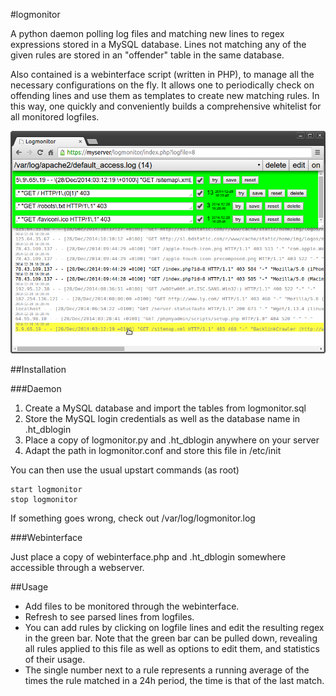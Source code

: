 #logmonitor

A python daemon polling log files and matching new lines to regex expressions stored in a MySQL database. Lines not matching any of the given rules are stored in an "offender" table in the same database.

Also contained is a webinterface script (written in PHP), to manage all the necessary configurations on the fly. It allows one to periodically check on offending lines and use them as templates to create new matching rules. In this way, one quickly and conveniently builds a comprehensive whitelist for all monitored logfiles.

![logmonitor webinterface](preview.png)

##Installation

###Daemon

1. Create a MySQL database and import the tables from logmonitor.sql
2. Store the MySQL login credentials as well as the database name in .ht_dblogin
3. Place a copy of logmonitor.py and .ht_dblogin anywhere on your server
4. Adapt the path in logmonitor.conf and store this file in /etc/init

You can then use the usual upstart commands (as root)

    start logmonitor
    stop logmonitor

If something goes wrong, check out /var/log/logmonitor.log

###Webinterface

Just place a copy of webinterface.php and .ht_dblogin somewhere accessible through a webserver.

##Usage

* Add files to be monitored through the webinterface.
* Refresh to see parsed lines from logfiles.
* You can add rules by clicking on logfile lines and edit the resulting regex in the green bar. Note that the green bar can be pulled down, revealing all rules applied to this file as well as options to edit them, and statistics of their usage.
* The single number next to a rule represents a running average of the times the rule matched in a 24h period, the time is that of the last match.
